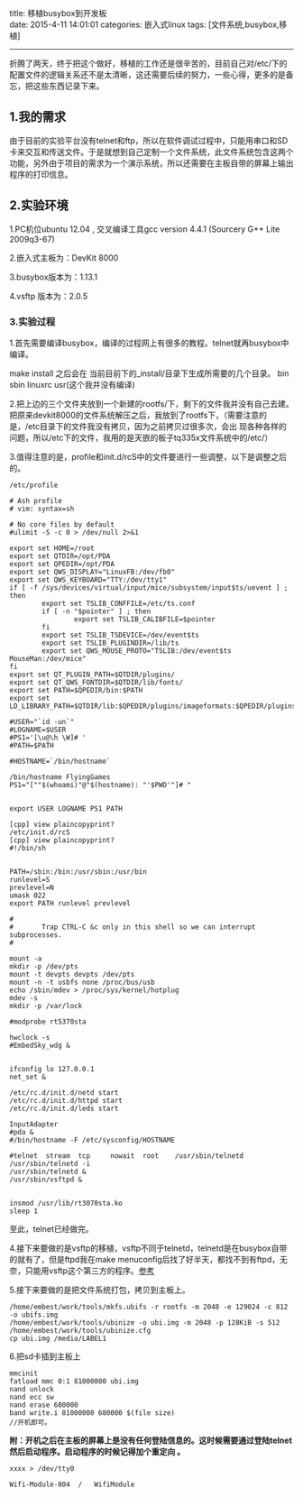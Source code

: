 title: 移植busybox到开发板   
date: 2015-4-11 14:01:01
categories: 嵌入式linux 
tags: [文件系统,busybox,移植] 

---

折腾了两天，终于把这个做好，移植的工作还是很辛苦的，目前自己对/etc/下的配置文件的逻辑关系还不是太清晰，这还需要后续的努力，一些心得，更多的是备忘，把这些东西记录下来。

<!--more-->
## 1.我的需求

由于目前的实验平台没有telnet和ftp，所以在软件调试过程中，只能用串口和SD卡来交互和传送文件。于是就想到自己定制一个文件系统，此文件系统包含这两个功能，另外由于项目的需求为一个演示系统，所以还需要在主板自带的屏幕上输出 程序的打印信息。

## 2.实验环境
1.PC机位ubuntu 12.04 , 交叉编译工具gcc version 4.4.1 (Sourcery G++ Lite 2009q3-67)

2.嵌入式主板为：DevKit 8000 

3.busybox版本为：1.13.1

4.vsftp 版本为：2.0.5
### 3.实验过程
1.首先需要编译busybox，编译的过程网上有很多的教程。telnet就再busybox中编译。

make install 之后会在 当前目前下的_install/目录下生成所需要的几个目录。
bin sbin linuxrc usr(这个我并没有编译)

2.把上边的三个文件夹放到一个新建的rootfs/下，剩下的文件我并没有自己去建。 把原来devkit8000的文件系统解压之后，我放到了rootfs下，（需要注意的是，/etc目录下的文件我没有拷贝，因为之前拷贝过很多次，会出 现各种各样的问题，所以/etc下的文件，我用的是天嵌的板子tq335x文件系统中的/etc/）

3.值得注意的是，profile和init.d/rcS中的文件要进行一些调整，以下是调整之后的。
```
/etc/profile  
```

```
# Ash profile   
# vim: syntax=sh  
  
# No core files by default  
#ulimit -S -c 0 > /dev/null 2>&1  
  
export set HOME=/root  
export set QTDIR=/opt/PDA  
export set QPEDIR=/opt/PDA  
export set QWS_DISPLAY="LinuxFB:/dev/fb0"  
export set QWS_KEYBOARD="TTY:/dev/tty1"  
if [ -f /sys/devices/virtual/input/mice/subsystem/input$ts/uevent ] ; then  
        export set TSLIB_CONFFILE=/etc/ts.conf  
        if [ -n "$pointer" ] ; then  
                export set TSLIB_CALIBFILE=$pointer  
        fi  
        export set TSLIB_TSDEVICE=/dev/event$ts  
        export set TSLIB_PLUGINDIR=/lib/ts  
        export set QWS_MOUSE_PROTO="TSLIB:/dev/event$ts MouseMan:/dev/mice"  
fi  
export set QT_PLUGIN_PATH=$QTDIR/plugins/  
export set QT_QWS_FONTDIR=$QTDIR/lib/fonts/  
export set PATH=$QPEDIR/bin:$PATH  
export set LD_LIBRARY_PATH=$QTDIR/lib:$QPEDIR/plugins/imageformats:$QPEDIR/plugins/accessible:$LD_LIBRARY_PATH  
  
#USER="`id -un`"  
#LOGNAME=$USER  
#PS1='[\u@\h \W]# '  
#PATH=$PATH  
  
#HOSTNAME=`/bin/hostname`  
  
/bin/hostname FlyingGames  
PS1="[""$(whoami)"@"$(hostname): "'$PWD'"]# "  
  
  
export USER LOGNAME PS1 PATH  

[cpp] view plaincopyprint?
/etc/init.d/rcS  
[cpp] view plaincopyprint?
#!/bin/sh  
  
  
PATH=/sbin:/bin:/usr/sbin:/usr/bin  
runlevel=S  
prevlevel=N  
umask 022  
export PATH runlevel prevlevel  
  
#  
#       Trap CTRL-C &c only in this shell so we can interrupt subprocesses.  
#  
  
mount -a  
mkdir -p /dev/pts  
mount -t devpts devpts /dev/pts  
mount -n -t usbfs none /proc/bus/usb  
echo /sbin/mdev > /proc/sys/kernel/hotplug  
mdev -s  
mkdir -p /var/lock  
  
#modprobe rt5370sta  
  
hwclock -s  
#EmbedSky_wdg &  
  
  
ifconfig lo 127.0.0.1  
net_set &  
  
/etc/rc.d/init.d/netd start  
/etc/rc.d/init.d/httpd start  
/etc/rc.d/init.d/leds start  
  
InputAdapter  
#pda &  
#/bin/hostname -F /etc/sysconfig/HOSTNAME  
  
#telnet  stream  tcp     nowait  root    /usr/sbin/telnetd       /usr/sbin/telnetd -i  
/usr/sbin/telnetd &  
/usr/sbin/vsftpd &  
  
  
insmod /usr/lib/rt3070sta.ko  
sleep 1  
```
至此，telnet已经做完。

4.接下来要做的是vsftp的移植，vsftp不同于telnetd，telnetd是在busybox自带的就有了，但是ftpd我在make menuconfig后找了好半天，都找不到有ftpd，无奈，只能用vsftp这个第三方的程序。[参考](http://blog.163.com/sunshine_linting/blog/static/44893323201391010522601/)

5.接下来要做的是把文件系统打包，拷贝到主板上。

```
/home/embest/work/tools/mkfs.ubifs -r rootfs -m 2048 -e 129024 -c 812 -o ubifs.img
/home/embest/work/tools/ubinize -o ubi.img -m 2048 -p 128KiB -s 512 /home/embest/work/tools/ubinize.cfg
cp ubi.img /media/LABEL1
```
6.把sd卡插到主板上


```
mmcinit
fatload mmc 0:1 81000000 ubi.img
nand unlock
nand ecc sw
nand erase 680000
band write.i 81000000 680000 $(file size)
//开机即可。
```
**附：开机之后在主板的屏幕上是没有任何登陆信息的。这时候需要通过登陆telnet然后启动程序。启动程序的时候记得加个重定向 。**

```
xxxx > /dev/tty0

Wifi-Module-804  /   WifiModule
```
